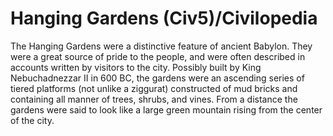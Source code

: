 # Hanging Gardens (Civ5)/Civilopedia

The Hanging Gardens were a distinctive feature of ancient Babylon. They were a great source of pride to the people, and were often described in accounts written by visitors to the city. Possibly built by King Nebuchadnezzar II in 600 BC, the gardens were an ascending series of tiered platforms (not unlike a ziggurat) constructed of mud bricks and containing all manner of trees, shrubs, and vines. From a distance the gardens were said to look like a large green mountain rising from the center of the city.